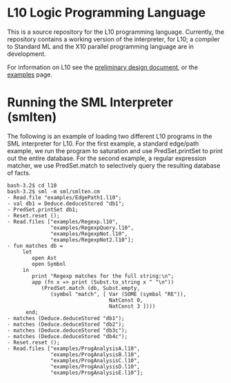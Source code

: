 L10 Logic Programming Language
==============================

This is a source repository for the L10 programming language. Currently, the
repository contains a working version of the interpreter, for L10; a compiler 
to Standard ML and the X10 parallel programming language are in development.

For information on L10 see the 
[preliminary design document](http://robsimmons.bitbucket.org/l10/spec.html),
or the [examples](robsimmons.bitbucket.org/l10/examples.html) page.

Running the SML Interpreter (smlten)
====================================

The following is an example of loading two different L10 programs in the SML
interpreter for L10. For the first example, a standard edge/path example, we
run the program to saturation and use PredSet.printSet to print out the
entire database. For the second example, a regular expression matcher, we 
use PredSet.match to selectively query the resulting database of facts. 

    bash-3.2$ cd l10
    bash-3.2$ sml -m sml/smlten.cm   
    - Read.file "examples/EdgePath1.l10";
    - val db1 = Deduce.deduceStored "db1";
    - PredSet.printSet db1;
    - Reset.reset ();
    - Read.files ["examples/Regexp.l10", 
                  "examples/RegexpQuery.l10", 
                  "examples/RegexpNot.l10", 
                  "examples/RegexpNot2.l10"];
    - fun matches db = 
         let 
            open Ast
            open Symbol
         in 
            print "Regexp matches for the full string:\n";
            app (fn x => print (Subst.to_string x ^ "\n")) 
               (PredSet.match (db, Subst.empty,
                  (symbol "match", [ Var (SOME (symbol "RE")), 
                                     NatConst 0,
                                     NatConst 3 ])))
          end;
    - matches (Deduce.deduceStored "db1");
    - matches (Deduce.deduceStored "db2");
    - matches (Deduce.deduceStored "db3c");
    - matches (Deduce.deduceStored "db4c");
    - Reset.reset ();
    - Read.files ["examples/ProgAnalysisA.l10", 
                  "examples/ProgAnalysisB.l10", 
                  "examples/ProgAnalysisC.l10", 
                  "examples/ProgAnalysisD.l10", 
                  "examples/ProgAnalysisE.l10"];
